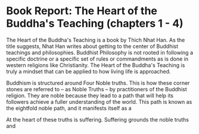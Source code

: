 # Book Report: The Heart of the Buddha's Teaching (chapters 1 - 4)

The Heart of the Buddha's Teaching is a book by Thich Nhat Han.  As the title suggests, Nhat Han writes about getting to the center of Buddhist teachings and philosophies. Buddhist Philosophy is not rooted in following a specific doctrine or a specific set of rules or commandments as is done in western religions like Christianity. The Heart of the Buddha's Teaching is truly a mindset that can be applied to how living life is approached.

Buddhism is structured around Four Noble truths. This is how these corner stones are referred to – as Noble Truths – by practitioners of the Buddhist religion. They are noble because they lead to a path that will help its followers achieve a fuller understanding of the world. This path is known as the eightfold noble path, and it manifests itself as a 

At the heart of these truths is suffering. Suffering grounds the noble truths and 
<!--stackedit_data:
eyJoaXN0b3J5IjpbLTIxMjEwMzcwMThdfQ==
-->